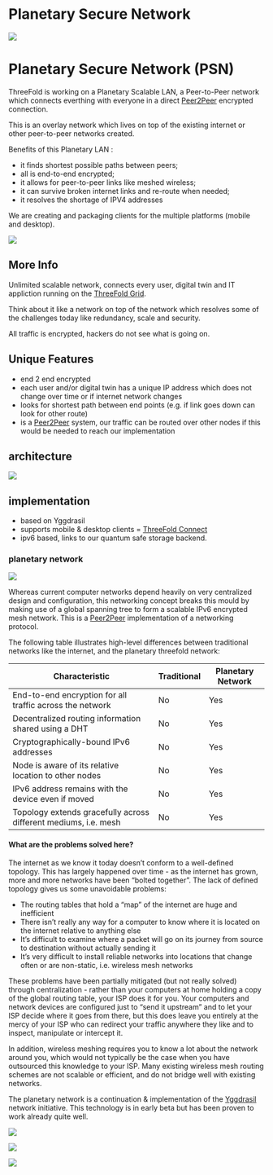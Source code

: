 # Planetary Secure Network 

![](threefold__planet_network.png  )

# Planetary Secure Network (PSN)

ThreeFold is working on a Planetary Scalable LAN, a Peer-to-Peer network which connects everthing with everyone in a direct [Peer2Peer](threefold__peer2peer) encrypted connection.

This is an overlay network which lives on top of the existing internet or other peer-to-peer networks created.

Benefits of this Planetary LAN :

- it finds shortest possible paths between peers;
- all is end-to-end encrypted;
- it allows for peer-to-peer links like meshed wireless;
- it can survive broken internet links and re-route when needed;
- it resolves the shortage of IPV4 addresses

We are creating and packaging clients for the multiple platforms (mobile and desktop).

![](threefold__planetary_network_0.png  )

## More Info

Unlimited scalable network, connects every user, digital twin and IT appliction running on the [ThreeFold Grid](threefold__threefold_grid).

Think about it like a network on top of the network which resolves some of the challenges today like redundancy, scale and security.

All traffic is encrypted, hackers do not see what is going on.

## Unique Features

- end 2 end encrypted
- each user and/or digital twin has a unique IP address which does not change over time or if internet network changes
- looks for shortest path between end points (e.g. if link goes down can look for other route)
- is a [Peer2Peer](threefold__peer2peer) system, our traffic can be routed over other nodes if this would be needed to reach our implementation

## architecture

![](threefold__qsnetwork_architecture.png  )

## implementation

- based on Yggdrasil
- supports mobile & desktop clients = [ThreeFold Connect](threefold__tfconnect)
- ipv6 based, links to our quantum safe storage backend.


### planetary network

![](tftech__planetary_lan.png  )

Whereas current computer networks depend heavily on very centralized design and configuration, this networking concept breaks this mould by making use of a global spanning tree to form a scalable IPv6 encrypted mesh network.  This is a [Peer2Peer](threefold__peer2peer) implementation of a networking protocol.

The following table illustrates high-level differences between traditional networks like the internet, and the planetary threefold network:

| Characteristic |	Traditional |	Planetary Network |
|---------------|-------------|---------------|
| End-to-end encryption for all traffic across the network |No | Yes |
| Decentralized routing information shared using a DHT | No |	Yes |
| Cryptographically-bound IPv6 addresses |	No 	| Yes |
| Node is aware of its relative location to other nodes 	| No | 	Yes |
| IPv6 address remains with the device even if moved |	No 	| Yes |
| Topology extends gracefully across different mediums, i.e. mesh |	No |	Yes |

#### What are the problems solved here?

The internet as we know it today doesn’t conform to a well-defined topology. This has largely happened over time - as the internet has grown, more and more networks have been “bolted together”. The lack of defined topology gives us some unavoidable problems:

- The routing tables that hold a “map” of the internet are huge and inefficient
- There isn’t really any way for a computer to know where it is located on the internet relative to anything else
- It’s difficult to examine where a packet will go on its journey from source to destination without actually sending it
- It’s very difficult to install reliable networks into locations that change often or are non-static, i.e. wireless mesh networks

These problems have been partially mitigated (but not really solved) through centralization - rather than your computers at home holding a copy of the global routing table, your ISP does it for you. Your computers and network devices are configured just to “send it upstream” and to let your ISP decide where it goes from there, but this does leave you entirely at the mercy of your ISP who can redirect your traffic anywhere they like and to inspect, manipulate or intercept it.

In addition, wireless meshing requires you to know a lot about the network around you, which would not typically be the case when you have outsourced this knowledge to your ISP. Many existing wireless mesh routing schemes are not scalable or efficient, and do not bridge well with existing networks.


The planetary network is a continuation & implementation of the [Yggdrasil](https://yggdrasil-network.github.io/about.html) network initiative. This technology is in early beta but has been proven to work already quite well.

![](sdk__archi_psn.png  )

![](sdk__archi_psn_bridge.png  )

![](sdk__archi_psn_public.png  )